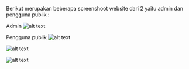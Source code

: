 Berikut merupakan beberapa screenshoot website dari 2 yaitu admin dan pengguna publik :

Admin
![alt text](https://github.com/risangabdurrahmang/Website_wisata_360_view/blob/master/img/admin.png?raw=true)

Pengguna publik
![alt text](https://github.com/risangabdurrahmang/Website_wisata_360_view/blob/master/img/list.png?raw=true)

![alt text](https://github.com/risangabdurrahmang/Website_wisata_360_view/blob/master/img/detail.png?raw=true)

![alt text](https://github.com/risangabdurrahmang/Website_wisata_360_view/blob/master/img/view.png?raw=true)
